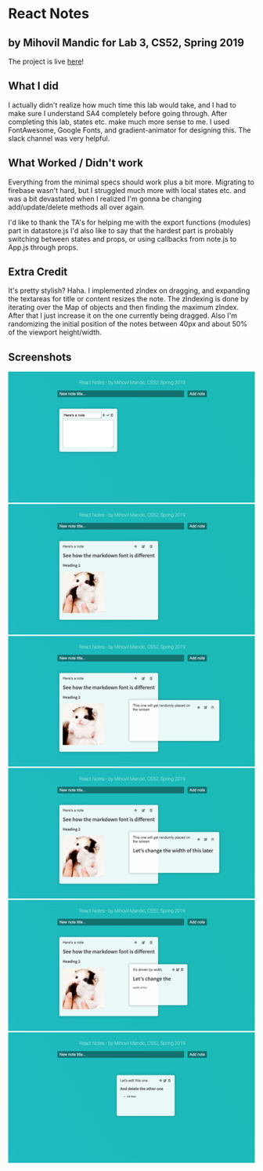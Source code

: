 # React Notes
## by Mihovil Mandic for Lab 3, CS52, Spring 2019

The project is live [here](http://mihovilm-cs52-lab3.surge.sh)!

## What I did
I actually didn't realize how much time this lab would take, and I had to make sure I understand
SA4 completely before going through. After completing this lab, states etc. make much more sense to me.
I used FontAwesome, Google Fonts, and gradient-animator for designing this. 
The slack channel was very helpful.

## What Worked / Didn't work
Everything from the minimal specs should work plus a bit more.
Migrating to firebase wasn't hard, but I struggled much more with local states etc. and was a bit devastated when I realized I'm gonna be changing add/update/delete methods all over again.

I'd like to thank the TA's for helping me with the export functions (modules) part in datastore.js
I'd also like to say that the hardest part is probably switching between states and props, or using callbacks from note.js to App.js through props.

## Extra Credit
It's pretty stylish? Haha. 
I implemented zIndex on dragging, and expanding the textareas for title or content resizes the note. The zIndexing is done
by iterating over the Map of objects and then finding the maximum zIndex. After that I just increase it on the one currently being dragged.
Also I'm randomizing the initial position of the notes between 40px and about 50% of the viewport height/width.

## Screenshots
![](./img/screen1.png)
![](./img/screen2.png)
![](./img/screen3.png)
![](./img/screen4.png)
![](./img/screen5.png)
![](./img/screen6.png)